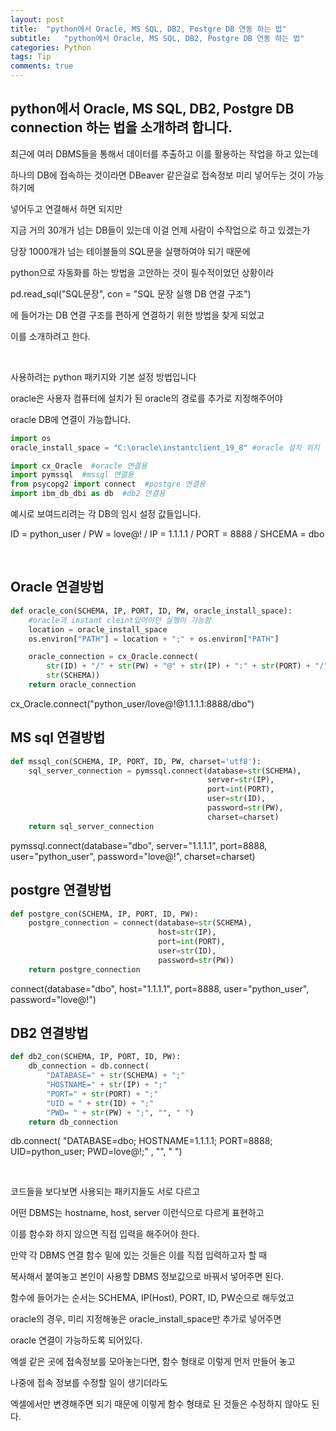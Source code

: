 ```yaml
---
layout: post
title:  "python에서 Oracle, MS SQL, DB2, Postgre DB 연동 하는 법"
subtitle:   "python에서 Oracle, MS SQL, DB2, Postgre DB 연동 하는 법"
categories: Python
tags: Tip
comments: true
---
```


## python에서 Oracle, MS SQL, DB2, Postgre DB connection 하는 법을 소개하려 합니다.

최근에 여러 DBMS들을 통해서 데이터를 추출하고 이를 활용하는 작업을 하고 있는데

하나의 DB에 접속하는 것이라면 DBeaver 같은걸로 접속정보 미리 넣어두는 것이 가능하기에

넣어두고 연결해서 하면 되지만

지금 거의 30개가 넘는 DB들이 있는데 이걸 언제 사람이 수작업으로 하고 있겠는가

당장 1000개가 넘는 테이블들의 SQL문을 실행하여야 되기 때문에

python으로 자동화를 하는 방법을 고안하는 것이 필수적이었던 상황이라

pd.read_sql("SQL문장", con = "SQL 문장 실행 DB 연결 구조")

에 들어가는 DB 연결 구조를 편하게 연결하기 위한 방법을 찾게 되었고

이를 소개하려고 한다.

<br/>

사용하려는 python 패키지와 기본 설정 방법입니다

oracle은 사용자 컴퓨터에 설치가 된 oracle의 경로를 추가로 지정해주어야

oracle DB에 연결이 가능합니다.

```python
import os
oracle_install_space = "C:\oracle\instantclient_19_8" #oracle 설치 위치

import cx_Oracle  #oracle 연결용
import pymssql  #mssql 연결용
from psycopg2 import connect  #postgre 연결용
import ibm_db_dbi as db  #db2 연결용
```

예시로 보여드리려는 각 DB의 임시 설정 값들입니다.

ID = python_user / 
PW = love@! / 
IP = 1.1.1.1 / 
PORT = 8888 / 
SHCEMA = dbo

<br/>

## Oracle 연결방법


```python
def oracle_con(SCHEMA, IP, PORT, ID, PW, oracle_install_space):
    #oracle과 instant cleint있어야만 실행이 가능함
    location = oracle_install_space
    os.environ["PATH"] = location + ";" + os.environ["PATH"]

    oracle_connection = cx_Oracle.connect(
        str(ID) + "/" + str(PW) + "@" + str(IP) + ":" + str(PORT) + "/" +
        str(SCHEMA))
    return oracle_connection
```

cx_Oracle.connect("python_user/love@!@1.1.1.1:8888/dbo")

## MS sql 연결방법


```python
def mssql_con(SCHEMA, IP, PORT, ID, PW, charset='utf8'):
    sql_server_connection = pymssql.connect(database=str(SCHEMA),
                                            server=str(IP),
                                            port=int(PORT),
                                            user=str(ID),
                                            password=str(PW),
                                            charset=charset)
    return sql_server_connection
```

pymssql.connect(database="dbo",
                server="1.1.1.1",
                port=8888,
                user="python_user",
                password="love@!",
                charset=charset)

## postgre 연결방법


```python
def postgre_con(SCHEMA, IP, PORT, ID, PW):
    postgre_connection = connect(database=str(SCHEMA),
                                 host=str(IP),
                                 port=int(PORT),
                                 user=str(ID),
                                 password=str(PW))
    return postgre_connection
```

connect(database="dbo",
         host="1.1.1.1",
         port=8888,
         user="python_user",
         password="love@!")

## DB2 연결방법


```python
def db2_con(SCHEMA, IP, PORT, ID, PW):
    db_connection = db.connect(
        "DATABASE=" + str(SCHEMA) + ";"
        "HOSTNAME=" + str(IP) + ";"
        "PORT=" + str(PORT) + ";"
        "UID = " + str(ID) + ";"
        "PWD= " + str(PW) + ";", "", " ")
    return db_connection
```

db.connect(
    "DATABASE=dbo;
    HOSTNAME=1.1.1.1;
    PORT=8888;
    UID=python_user;
    PWD=love@!;" , "", " ")
    
<br/>

코드들을 보다보면 사용되는 패키지들도 서로 다르고

어떤 DBMS는 hostname, host, server 이런식으로 다르게 표현하고

이를 함수화 하지 않으면 직접 입력을 해주어야 한다.

만약 각 DBMS 연결 함수 밑에 있는 것들은 이를 직접 입력하고자 할 때

복사해서 붙여놓고 본인이 사용할 DBMS 정보값으로 바꿔서 넣어주면 된다.

함수에 들어가는 순서는 SCHEMA, IP(Host), PORT, ID, PW순으로 해두었고

oracle의 경우, 미리 지정해놓은 oracle_install_space만 추가로 넣어주면

oracle 연결이 가능하도록 되어있다.

엑셀 같은 곳에 접속정보를 모아놓는다면, 함수 형태로 이렇게 먼저 만들어 놓고

나중에 접속 정보를 수정할 일이 생기더라도

엑셀에서만 변경해주면 되기 때문에 이렇게 함수 형태로 된 것들은 수정하지 않아도 된다.



